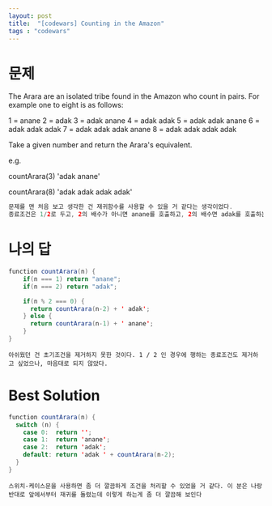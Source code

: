 ```yaml
---
layout: post
title:  "[codewars] Counting in the Amazon"
tags : "codewars"
---
```


# 문제
The Arara are an isolated tribe found in the Amazon who count in pairs. For example one to eight is as follows:

1 = anane 
2 = adak 
3 = adak anane 
4 = adak adak 
5 = adak adak anane 
6 = adak adak adak
7 = adak adak adak anane
8 = adak adak adak adak 

Take a given number and return the Arara's equivalent.

e.g.

countArara(3) 'adak anane'

countArara(8) 'adak adak adak adak'

~~~ java
문제를 맨 처음 보고 생각한 건 재귀함수를 사용할 수 있을 거 같다는 생각이었다.
종료조건은 1/2로 두고, 2의 배수가 아니면 anane를 호출하고, 2의 배수면 adak를 호출하는 식으로 작업을 했다.
~~~

# 나의 답
~~~ java
function countArara(n) {
    if(n === 1) return "anane";
    if(n === 2) return "adak";

    if(n % 2 === 0) {
      return countArara(n-2) + ' adak';
    } else {
      return countArara(n-1) + ' anane';
    }
}
~~~

`
아쉬웠던 건 초기조건을 제거하지 못한 것이다. 1 / 2 인 경우에 행하는 종료조건도 제거하고 싶었으나, 마음대로 되지 않았다.
`

# Best Solution
~~~ java
function countArara(n) {
  switch (n) {
    case 0:  return '';
    case 1:  return 'anane';
    case 2:  return 'adak';
    default: return 'adak ' + countArara(n-2);
  }
}
~~~
`스위치-케이스문을 사용하면 좀 더 깔끔하게 조건을 처리할 수 있었을 거 같다.
이 분은 나랑 반대로 앞에서부터 재귀를 돌렸는데 이렇게 하는게 좀 더 깔끔해 보인다`


